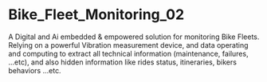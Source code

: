 # Bike_Fleet_Monitoring_02
A Digital and Ai embedded &amp; empowered solution for monitoring Bike Fleets. Relying on a powerful Vibration measurement device, and data operating and computing  to extract all technical information (maintenance, failures, ...etc), and also hidden information like rides status, itineraries, bikers behaviors ...etc. 
